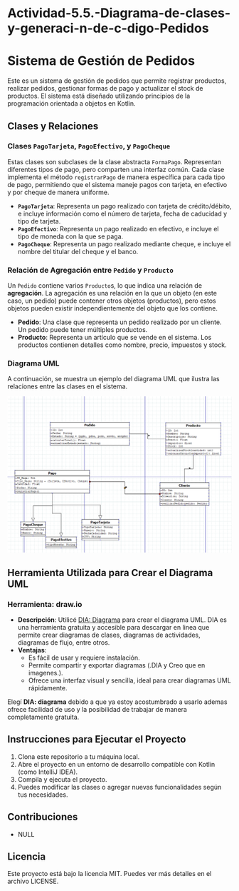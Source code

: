 # Actividad-5.5.-Diagrama-de-clases-y-generaci-n-de-c-digo-Pedidos

# Sistema de Gestión de Pedidos

Este es un sistema de gestión de pedidos que permite registrar productos, realizar pedidos, gestionar formas de pago y actualizar el stock de productos. El sistema está diseñado utilizando principios de la programación orientada a objetos en Kotlin.

## Clases y Relaciones

### Clases `PagoTarjeta`, `PagoEfectivo`, y `PagoCheque`

Estas clases son subclases de la clase abstracta `FormaPago`. Representan diferentes tipos de pago, pero comparten una interfaz común. Cada clase implementa el método `registrarPago` de manera específica para cada tipo de pago, permitiendo que el sistema maneje pagos con tarjeta, en efectivo y por cheque de manera uniforme.

- **`PagoTarjeta`**: Representa un pago realizado con tarjeta de crédito/débito, e incluye información como el número de tarjeta, fecha de caducidad y tipo de tarjeta.
- **`PagoEfectivo`**: Representa un pago realizado en efectivo, e incluye el tipo de moneda con la que se paga.
- **`PagoCheque`**: Representa un pago realizado mediante cheque, e incluye el nombre del titular del cheque y el banco.

### Relación de Agregación entre `Pedido` y `Producto`

Un `Pedido` contiene varios `Producto`s, lo que indica una relación de **agregación**. La agregación es una relación en la que un objeto (en este caso, un pedido) puede contener otros objetos (productos), pero estos objetos pueden existir independientemente del objeto que los contiene.

- **Pedido**: Una clase que representa un pedido realizado por un cliente. Un pedido puede tener múltiples productos.
- **Producto**: Representa un artículo que se vende en el sistema. Los productos contienen detalles como nombre, precio, impuestos y stock.

### Diagrama UML

A continuación, se muestra un ejemplo del diagrama UML que ilustra las relaciones entre las clases en el sistema.

![Diagrama UML](images\Dgrama.png)

## Herramienta Utilizada para Crear el Diagrama UML

### **Herramienta: draw.io**

- **Descripción**: Utilicé [DIA: Diagrama](http://dia-installer.de/index.html.es) para crear el diagrama UML. DIA es una herramienta gratuita y accesible para descargar en linea que permite crear diagramas de clases, diagramas de actividades, diagramas de flujo, entre otros. 
- **Ventajas**: 
  - Es fácil de usar y requiere instalación.
  - Permite compartir y exportar diagramas (.DIA y Creo que en imagenes.).
  - Ofrece una interfaz visual y sencilla, ideal para crear diagramas UML rápidamente.


Elegí **DIA: diagrama** debido a que ya estoy acostumbrado a usarlo ademas ofrece facilidad de uso y la posibilidad de trabajar de manera completamente gratuita.

## Instrucciones para Ejecutar el Proyecto

1. Clona este repositorio a tu máquina local.
2. Abre el proyecto en un entorno de desarrollo compatible con Kotlin (como IntelliJ IDEA).
3. Compila y ejecuta el proyecto.
4. Puedes modificar las clases o agregar nuevas funcionalidades según tus necesidades.

## Contribuciones

- NULL

## Licencia

Este proyecto está bajo la licencia MIT. Puedes ver más detalles en el archivo LICENSE.

